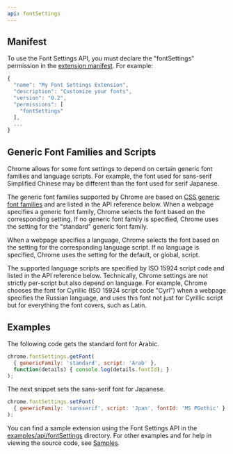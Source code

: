 ```yaml
---
api: fontSettings
---
```


## Manifest

To use the Font Settings API, you must declare the "fontSettings" permission in the [extension
manifest][1]. For example:

```js
{
  "name": "My Font Settings Extension",
  "description": "Customize your fonts",
  "version": "0.2",
  "permissions": [
    "fontSettings"
  ],
  ...
}
```

## Generic Font Families and Scripts

Chrome allows for some font settings to depend on certain generic font families and language
scripts. For example, the font used for sans-serif Simplified Chinese may be different than the font
used for serif Japanese.

The generic font families supported by Chrome are based on [CSS generic font families][2] and are
listed in the API reference below. When a webpage specifies a generic font family, Chrome selects
the font based on the corresponding setting. If no generic font family is specified, Chrome uses the
setting for the "standard" generic font family.

When a webpage specifies a language, Chrome selects the font based on the setting for the
corresponding language script. If no language is specified, Chrome uses the setting for the default,
or global, script.

The supported language scripts are specified by ISO 15924 script code and listed in the API
reference below. Technically, Chrome settings are not strictly per-script but also depend on
language. For example, Chrome chooses the font for Cyrillic (ISO 15924 script code "Cyrl") when a
webpage specifies the Russian language, and uses this font not just for Cyrillic script but for
everything the font covers, such as Latin.

## Examples

The following code gets the standard font for Arabic.

```js
chrome.fontSettings.getFont(
  { genericFamily: 'standard', script: 'Arab' },
  function(details) { console.log(details.fontId); }
);
```

The next snippet sets the sans-serif font for Japanese.

```js
chrome.fontSettings.setFont(
  { genericFamily: 'sansserif', script: 'Jpan', fontId: 'MS PGothic' }
);
```

You can find a sample extension using the Font Settings API in the [examples/api/fontSettings][3]
directory. For other examples and for help in viewing the source code, see [Samples][4].

[1]: /docs/extensions/mv3/manifest
[2]: https://www.w3.org/TR/CSS21/fonts.html#generic-font-families
[3]: https://github.com/GoogleChrome/chrome-extensions-samples/tree/master/mv2-archive/api/fontSettings/
[4]: /docs/extensions/mv2/samples
